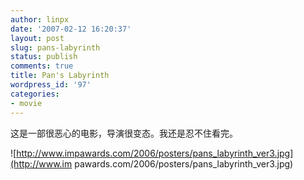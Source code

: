 ```yaml
---
author: linpx
date: '2007-02-12 16:20:37'
layout: post
slug: pans-labyrinth
status: publish
comments: true
title: Pan's Labyrinth
wordpress_id: '97'
categories:
- movie
---
```


这是一部很恶心的电影，导演很变态。我还是忍不住看完。

  
![http://www.impawards.com/2006/posters/pans_labyrinth_ver3.jpg](http://www.im
pawards.com/2006/posters/pans_labyrinth_ver3.jpg)

  
  
  

